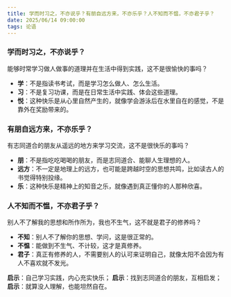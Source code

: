 ```yaml
---
title: 学而时习之，不亦说乎？有朋自远方来，不亦乐乎？人不知而不愠，不亦君子乎？
date: 2025/06/14 09:00:00
tags: 论语
---
```


### 学而时习之，不亦说乎？

能够时常学习做人做事的道理并在生活中得到实践，这不是很愉快的事吗？

- **学**：不是指读书考试，而是学习怎么做人、怎么生活。
- **习**：不是复习功课，而是在日常生活中实践、体会这些道理。
- **悦**：这种快乐是从心里自然产生的，就像学会游泳后在水里自在的感觉，不是靠外在奖励带来的。

### 有朋自远方来，不亦乐乎？

有志同道合的朋友从遥远的地方来学习交流，这不是很快乐的事吗？

- **朋**：不是指吃吃喝喝的朋友，而是志同道合、能聊人生理想的人。
- **远方**：不一定是地理上的远方，也可能是跨越时空的思想共鸣，比如读古人的书觉得特别投缘。
- **乐**：这种快乐是精神上的知音之乐，就像遇到真正懂你的人那种欣喜。

### 人不知而不愠，不亦君子乎？

别人不了解我的思想和所作所为，我也不生气，这不就是君子的修养吗？

- **不知**：别人不了解你的思想、学问，这是很正常的。
- **不愠**：能做到不生气、不计较，这才是真修养。
- **君子**：真正有修养的人，不需要别人的认可来证明自己，就像太阳不会因为有人不喜欢就不发光。

**启示**：自己学习实践，内心充实快乐；
**启示**：找到志同道合的朋友，互相启发；
**启示**：就算没人理解，也能坦然自在。

